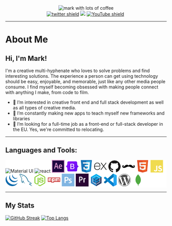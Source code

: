 <div id="header" align="center">
  <img src="https://user-images.githubusercontent.com/112417090/196089857-bc426d38-c4cf-44c5-9264-d2d334ef75b1.jpg" alt="mark with lots of coffee" width="100"/>

<div id="badges">
  <a href="https://twitter.com/markgardneratx"><img src="https://img.shields.io/twitter/url?url=https%3A%2F%2Ftwitter.com%2Fmarkgardneratx" alt="twitter shield"></a>
 <a href="https://www.linkedin.com/in/mark-gardner-2b214817/"><img src="https://img.shields.io/badge/LinkedIn-blue?logo=linkedin&logoColor=white&style=flat"></a>
  <a href="https://youtube.com/theweirdlings"><img src="https://img.shields.io/youtube/channel/subscribers/UCV_j3wMR3-bRQeihg8n7oNQ" alt="YouTube shield"></a>
 <img src="https://komarev.com/ghpvc/MarkGATX&color=blueviolet" alt="">
  </div>
  </div>
  
  ---
<h1>About Me</h1>

<h2>Hi, I'm Mark!</h2>

I'm a creative multi-hyphenate who loves to solve problems and find interesting solutions. The experience a person can get using technology should be easy, enjoyable, and memorable, just like any other media people consume. I find myself becoming obsessed with making people connect with anything I make, from code to film.

- 👀 I’m interested in creative front end and full stack development as well as all types of creative media.
- 🌱 I’m constantly making new apps to teach myself new frameworks and libraries
- 💞️ I’m looking for a full-time job as a front-end or full-stack developer in the EU. Yes, we're committed to relocating. 

---

<h2>Languages and Tools:</h2>
<div id='tools' style="background-color:white;">
 <img src="https://cdn.jsdelivr.net/gh/devicons/devicon/icons/materialui/materialui-original.svg" width="40" height="40" alt="Material UI"/>        
 <img src="https://cdn.jsdelivr.net/gh/devicons/devicon/icons/react/react-original.svg" width="40" height="40" alt="react"/>    
 <img src="https://github.com/devicons/devicon/blob/master/icons/aftereffects/aftereffects-original.svg" width="40" height="40" alt="After Effects">
 <img src="https://github.com/devicons/devicon/blob/master/icons/bootstrap/bootstrap-original.svg" width="40" height="40" alt="Bootstrap">
 <img src="https://github.com/devicons/devicon/blob/master/icons/css3/css3-original.svg" width="40" height="40" alt="CSS3">
 <img src="https://github.com/devicons/devicon/blob/master/icons/express/express-original.svg" width="40" height="40" alt="CSS3">
 <img src="https://github.com/devicons/devicon/blob/master/icons/github/github-original.svg" width="40" height="40" alt="GitHub">
 <img src="https://github.com/devicons/devicon/blob/master/icons/handlebars/handlebars-original.svg" width="40" height="40" alt="GitHub">
 <img src="https://github.com/devicons/devicon/blob/master/icons/html5/html5-original.svg" width="40" height="40" alt="HTML5">
 <img src="https://github.com/devicons/devicon/blob/master/icons/javascript/javascript-plain.svg" width="40" height="40" alt="Javascript">
 <img src="https://github.com/devicons/devicon/blob/master/icons/jquery/jquery-original.svg" width="40" height="40" alt="JQuery">
 <img src="https://github.com/devicons/devicon/blob/master/icons/mysql/mysql-original.svg" width="40" height="40" alt="JQuery">
 <img src="https://github.com/devicons/devicon/blob/master/icons/nodejs/nodejs-original.svg" width="40" height="40" alt="Node.js">
<img src="https://github.com/devicons/devicon/blob/master/icons/npm/npm-original-wordmark.svg" width="40" height="40" alt="Node.js">
  <img src="https://github.com/devicons/devicon/blob/master/icons/photoshop/photoshop-plain.svg" width="40" height="40" alt="Photoshop">
  <img src="https://github.com/devicons/devicon/blob/master/icons/premierepro/premierepro-plain.svg" width="40" height="40" alt="Premiere Pro">
  <img src="https://github.com/devicons/devicon/blob/master/icons/sequelize/sequelize-original.svg" width="40" height="40" alt="Premiere Pro">
  <img src="https://github.com/devicons/devicon/blob/master/icons/vscode/vscode-original.svg" width="40" height="40" alt="VS Code">
  <img src="https://github.com/devicons/devicon/blob/master/icons/wordpress/wordpress-plain.svg" width="40" height="40" alt="Wordpress">
  <img src="https://github.com/devicons/devicon/blob/master/icons/mongodb/mongodb-plain.svg" width="40" height="40" alt="MongoDB">
  </div>
  
  ---
  
  <h2> My Stats</h2>
  
[![GitHub Streak](https://streak-stats.demolab.com?user=MarkGATX&theme=onedark_duo&hide_border=true)](https://git.io/streak-stats)
[![Top Langs](https://github-readme-stats.vercel.app/api/top-langs/?username=MarkGATX&theme=onedark&layout=compact)](https://github.com/anuraghazra/github-readme-stats)


  
<!---
MarkGATX/MarkGATX is a ✨ special ✨ repository because its `README.md` (this file) appears on your GitHub profile.
You can click the Preview link to take a look at your changes.
--->

